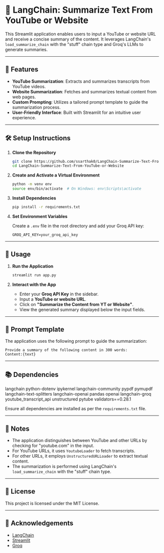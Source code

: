 # 🦜 LangChain: Summarize Text From YouTube or Website

This Streamlit application enables users to input a YouTube or website URL and receive a concise summary of the content. It leverages LangChain's `load_summarize_chain` with the "stuff" chain type and Groq's LLMs to generate summaries.

---

## 🚀 Features

- **YouTube Summarization**: Extracts and summarizes transcripts from YouTube videos.
- **Website Summarization**: Fetches and summarizes textual content from web pages.
- **Custom Prompting**: Utilizes a tailored prompt template to guide the summarization process.
- **User-Friendly Interface**: Built with Streamlit for an intuitive user experience.

---

## 🛠️ Setup Instructions

1. **Clone the Repository**

   ```bash
   git clone https://github.com/ssarthak0/LangChain-Summarize-Text-From-YouTube-or-Website
   cd LangChain-Summarize-Text-From-YouTube-or-Website
   ```

2. **Create and Activate a Virtual Environment**

   ```bash
   python -m venv env
   source env/bin/activate  # On Windows: env\Scripts\activate
   ```

3. **Install Dependencies**

   ```bash
   pip install -r requirements.txt
   ```

4. **Set Environment Variables**

   Create a `.env` file in the root directory and add your Groq API key:

   ```env
   GROQ_API_KEY=your_groq_api_key
   ```

---

## 🧪 Usage

1. **Run the Application**

   ```bash
   streamlit run app.py
   ```

2. **Interact with the App**

   - Enter your **Groq API Key** in the sidebar.
   - Input a **YouTube or website URL**.
   - Click on **"Summarize the Content from YT or Website"**.
   - View the generated summary displayed below the input fields.

---

## 📄 Prompt Template

The application uses the following prompt to guide the summarization:

```plaintext
Provide a summary of the following content in 300 words:
Content:{text}
```

---

## 📚 Dependencies

langchain
python-dotenv
ipykernel
langchain-community
pypdf
pymupdf
langchain-text-splitters
langchain-openai
pandas
openai
langchain-groq
youtube_transcript_api
unstructured
pytube
validators==0.28.1



Ensure all dependencies are installed as per the `requirements.txt` file.

---

## 📝 Notes

- The application distinguishes between YouTube and other URLs by checking for "youtube.com" in the input.
- For YouTube URLs, it uses `YoutubeLoader` to fetch transcripts.
- For other URLs, it employs `UnstructuredURLLoader` to extract textual content.
- The summarization is performed using LangChain's `load_summarize_chain` with the "stuff" chain type.

---

## 📄 License

This project is licensed under the MIT License.

---

## 🙏 Acknowledgements

- [LangChain](https://www.langchain.com/)
- [Streamlit](https://streamlit.io/)
- [Groq](https://www.groq.com/)

